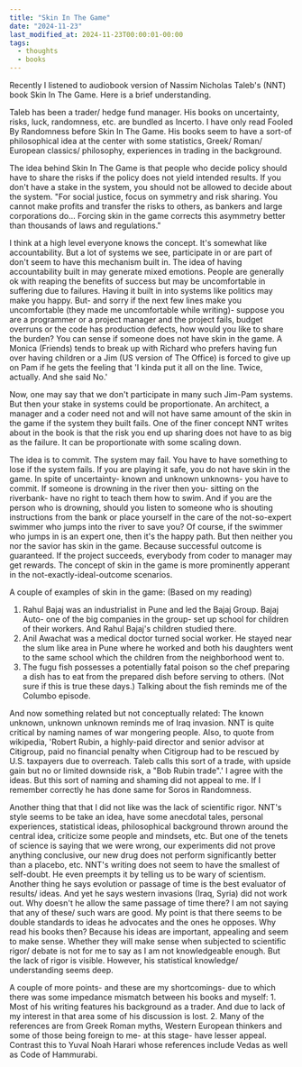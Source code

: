 ```yaml
---
title: "Skin In The Game"
date: "2024-11-23"
last_modified_at: 2024-11-23T00:00:01-00:00
tags: 
  - thoughts
  - books
---
```

Recently I listened to audiobook version of Nassim Nicholas Taleb's (NNT) book Skin In The Game. Here is a brief understanding.

Taleb has been a trader/ hedge fund manager. His books on uncertainty, risks, luck, randomness, etc. are bundled as Incerto. I have only read Fooled By Randomness before Skin In The Game. His books seem to have a sort-of philosophical idea at the center with some statistics, Greek/ Roman/ European classics/ philosophy, experiences in trading in the background. 

The idea behind Skin In The Game is that people who decide policy should have to share the risks if the policy does not yield intended results. If you don't have a stake in the system, you should not be allowed to decide about the system. "For social justice, focus on symmetry and risk sharing. You cannot make profits and transfer the risks to others, as bankers and large corporations do... Forcing skin in the game corrects this asymmetry better than thousands of laws and regulations."

I think at a high level everyone knows the concept. It's somewhat like accountability. But a lot of systems we see, participate in or are part of don't seem to have this mechanism built in. The idea of having accountability built in may generate mixed emotions. People are generally ok with reaping the benefits of success but may be uncomfortable in suffering due to failures. Having it built in into systems like politics may make you happy. But- and sorry if the next few lines make you uncomfortable (they made me uncomfortable while writing)- suppose you are a programmer or a project manager and the project fails, budget overruns or the code has production defects, how would you like to share the burden? You can sense if someone does not have skin in the game. A Monica (Friends) tends to break up with Richard who prefers having fun over having children or a Jim (US version of The Office) is forced to give up on Pam if he gets the feeling that 'I kinda put it all on the line. Twice, actually. And she said No.' 

Now, one may say that we don't participate in many such Jim-Pam systems. But then your stake in systems could be proportionate. An architect, a manager and a coder need not and will not have same amount of the skin in the game if the system they built fails. One of the finer concept NNT writes about in the book is that the risk you end up sharing does not have to as big as the failure. It can be proportionate with some scaling down.

The idea is to commit. The system may fail. You have to have something to lose if the system fails. If you are playing it safe, you do not have skin in the game. In spite of uncertainty- known and unknown unknowns- you have to commit. If someone is drowning in the river then you- sitting on the riverbank- have no right to teach them how to swim. And if you are the person who is drowning, should you listen to someone who is shouting instructions from the bank or place yourself in the care of the not-so-expert swimmer who jumps into the river to save you? Of course, if the swimmer who jumps in is an expert one, then it's the happy path. But then neither you nor the savior has skin in the game. Because successful outcome is guaranteed. If the project succeeds, everybody from coder to manager may get rewards. The concept of skin in the game is more prominently apperant in the not-exactly-ideal-outcome scenarios. 

A couple of examples of skin in the game: (Based on my reading)
1. Rahul Bajaj was an industrialist in Pune and led the Bajaj Group. Bajaj Auto- one of the big companies in the group- set up school for children of their workers. And Rahul Bajaj's children studied there.
2. Anil Awachat was a medical doctor turned social worker. He stayed near the slum like area in Pune where he worked and both his daughters went to the same school which the children from the neighborhood went to. 
3. The fugu fish possesses a potentially fatal poison so the chef preparing a dish has to eat from the prepared dish before serving to others. (Not sure if this is true these days.) Talking about the fish reminds me of the Columbo episode.

And now something related but not conceptually related: 
The known unknown, unknown unknown reminds me of Iraq invasion. NNT is quite critical by naming names of war mongering people. Also, to quote from wikipedia, 'Robert Rubin, a highly-paid director and senior advisor at Citigroup, paid no financial penalty when Citigroup had to be rescued by U.S. taxpayers due to overreach. Taleb calls this sort of a trade, with upside gain but no or limited downside risk, a "Bob Rubin trade".' I agree with the ideas. But this sort of naming and shaming did not appeal to me. If I remember correctly he has done same for Soros in Randomness.

Another thing that that I did not like was the lack of scientific rigor. NNT's style seems to be take an idea, have some anecdotal tales, personal experiences, statistical ideas, philosophical background thrown around the central idea, criticize some people and mindsets, etc. But one of the tenets of science is saying that we were wrong, our experiments did not prove anything conclusive, our new drug does not perform significantly better than a placebo, etc. NNT's writing does not seem to have the smallest of self-doubt. He even preempts it by telling us to be wary of scientism. Another thing he says evolution or passage of time is the best evaluator of results/ ideas. And yet he says western invasions (Iraq, Syria) did not work out. Why doesn't he allow the same passage of time there? I am not saying that any of these/ such wars are good. My point is that there seems to be double standards to ideas he advocates and the ones he opposes. Why read his books then? Because his ideas are important, appealing and seem to make sense. Whether they will make sense when subjected to scientific rigor/ debate is not for me to say as I am not knowledgeable enough. But the lack of rigor is visible. However, his statistical knowledge/ understanding seems deep.

A couple of more points- and these are my shortcomings- due to which there was some impedance mismatch between his books and myself: 1. Most of his writing features his background as a trader. And due to lack of my interest in that area some of his discussion is lost. 2. Many of the references are from Greek Roman myths, Western European thinkers and some of those being foreign to me- at this stage- have lesser appeal. Contrast this to Yuval Noah Harari whose references include Vedas as well as Code of Hammurabi.